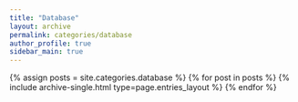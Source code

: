 ```yaml
---
title: "Database"
layout: archive
permalink: categories/database
author_profile: true
sidebar_main: true
---
```


{% assign posts = site.categories.database %}
  {% for post in posts %} {% include archive-single.html type=page.entries_layout %} {% endfor %}